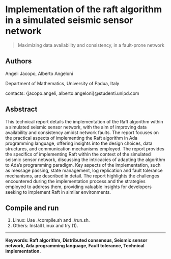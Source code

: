 # Implementation of the raft algorithm in a simulated seismic sensor network

> Maximizing data availability and consistency, in a fault-prone network

## Authors
Angeli Jacopo, Alberto Angeloni

Department of Mathematics, University of Padua, Italy

contacts: {jacopo.angeli, alberto.angeloni}@studenti.unipd.com

## Asbstract

This technical report details the implementation of the Raft algorithm within a simulated seismic sensor network, with the aim of improving data availability and consistency amidst network faults. The report focuses on the practical aspects of implementing the Raft algorithm in Ada programming language, offering insights into the design choices, data structures, and communication mechanisms employed.
The report provides the specifics of implementing Raft within the context of the simulated seismic sensor network, discussing the intricacies of adapting the algorithm to Ada’s programming paradigm.
Key aspects of the implementation, such as message passing, state management, log replication and fault tolerance mechanisms, are described in detail. The report highlights the challenges encountered during the implementation process and the strategies employed to address them, providing valuable insights for developers seeking to implement Raft in similar environments.

## Compile and run

1. Linux: Use ./compile.sh and ./run.sh.
2. Others: Install Linux and try (1).

---

**Keywords: Raft algorithm, Distributed consensus, Seismic sensor network, Ada programming language, Fault tolerance, Technical implementation.**
